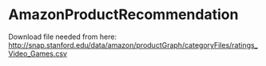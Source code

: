 # AmazonProductRecommendation
Download file needed from here: http://snap.stanford.edu/data/amazon/productGraph/categoryFiles/ratings_Video_Games.csv
